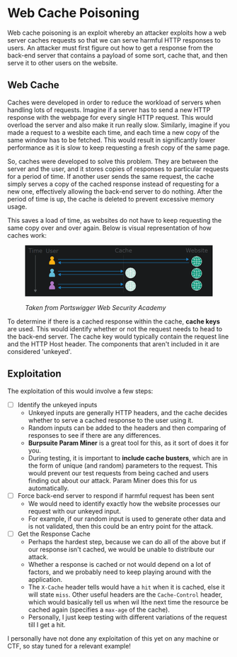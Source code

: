 # Web Cache Poisoning

Web cache poisoning is an exploit whereby an attacker exploits how a web server caches requests so that we can serve harmful HTTP responses to users. An attacker must first figure out how to get a response  from the back-end server that contains a payload of some sort, cache that, and then serve it to other users on the website.&#x20;

## Web Cache

Caches were developed in order to reduce the workload of servers when handling lots of requests. Imagine if a server has to send a new HTTP response with the webpage for every single HTTP request. This would overload the server and also make it run really slow. Similarly, imagine if you made a request to a wesbite each time, and each time a new copy of the same window has to be fetched. This would result in significantly lower performance as it is slow to keep requesting a fresh copy of the same page.

So, caches were developed to solve this problem. They are between the server and the user, and it stores copies of responses to particular requests for a period of time. If another user sends the same request, the cache simply serves a copy of the cached response instead of requesting for a new one, effectively allowing the back-end server to do nothing. After the period of time is up, the cache is deleted to prevent excessive memory usage.

This saves a load of time, as websites do not have to keep requesting the same copy over and over again. Below is visual representation of how caches work:

<figure><img src="../.gitbook/assets/image (341).png" alt=""><figcaption><p><em>Taken from Portswigger Web Security Academy</em></p></figcaption></figure>

To determine if there is a cached response within the cache, **cache keys** are used. This would identify whether or not the request needs to head to the back-end server. The cache key would typically contain the request line and the HTTP Host header. The components that aren't included in it are considered 'unkeyed'.&#x20;

## Exploitation

The exploitation of this would involve a few steps:

* [ ] Identify the unkeyed inputs&#x20;
  * Unkeyed inputs are generally HTTP headers, and the cache decides whether to serve a cached response to the user using it.
  * Random inputs can be added to the headers and then comparing of responses to see if there are any differences.
  * **Burpsuite Param Miner** is a great tool for this, as it sort of does it for you.
  * During testing, it is important to **include cache busters**, which are in the form of unique (and random) parameters to the request. This would prevent our test requests from being cached and users finding out about our attack. Param Miner does this for us automatically.
* [ ] Force back-end server to respond if harmful request has been sent
  * We would need to identify exactly how the website processes our request with our unkeyed input.
  * For example, if our random input is used to generate other data and is not validated, then this could be an entry point for the attack.
* [ ] Get the Response Cache
  * Perhaps the hardest step, because we can do all of the above but if our response isn't cached, we would be unable to distribute our attack.
  * Whether a response is cached or not would depend on a lot of factors, and we probably need to keep playing around with the application.
  * The `X-Cache` header tells would have a `hit` when it is cached, else it will state `miss`. Other useful headers are the `Cache-Control` header, which would basically tell us when wil lthe next time the resource be cached again (specifies a `max-age` of the cache).
  * Personally, I just keep testing with different variations of the request till I get a hit.

I personally have not done any exploitation of this yet on any machine or CTF, so stay tuned for a relevant example!
